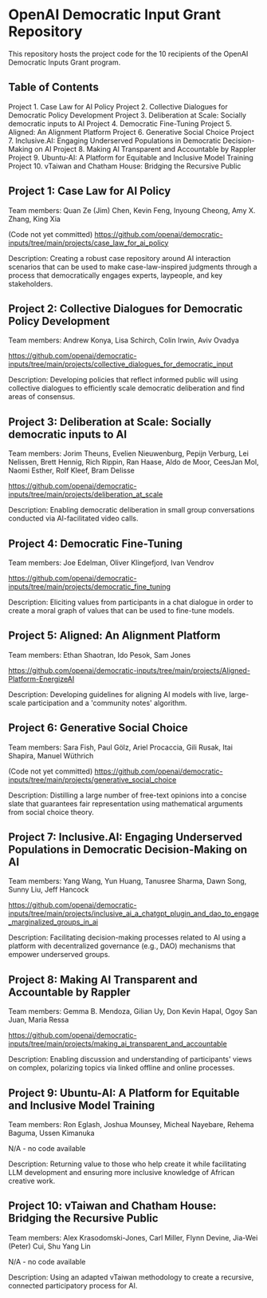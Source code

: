 # OpenAI Democratic Input Grant Repository
This repository hosts the project code for the 10 recipients of the OpenAI Democratic Inputs Grant program.

## Table of Contents

Project 1. Case Law for AI Policy
Project 2. Collective Dialogues for Democratic Policy Development
Project 3. Deliberation at Scale: Socially democratic inputs to AI
Project 4. Democratic Fine-Tuning
Project 5. Aligned: An Alignment Platform
Project 6. Generative Social Choice
Project 7. Inclusive.AI: Engaging Underserved Populations in Democratic Decision-Making on AI
Project 8. Making AI Transparent and Accountable by Rappler
Project 9. Ubuntu-AI: A Platform for Equitable and Inclusive Model Training
Project 10. vTaiwan and Chatham House: Bridging the Recursive Public

## Project 1: Case Law for AI Policy

Team members: Quan Ze (Jim) Chen, Kevin Feng, Inyoung Cheong, Amy X. Zhang, King Xia

(Code not yet committed) https://github.com/openai/democratic-inputs/tree/main/projects/case_law_for_ai_policy

Description: Creating a robust case repository around AI interaction scenarios that can be used to make case-law-inspired judgments through a process that democratically engages experts, laypeople, and key stakeholders.


## Project 2: Collective Dialogues for Democratic Policy Development

Team members: Andrew Konya, Lisa Schirch, Colin Irwin, Aviv Ovadya

https://github.com/openai/democratic-inputs/tree/main/projects/collective_dialogues_for_democratic_input

Description: Developing policies that reflect informed public will using collective dialogues to efficiently scale democratic deliberation and find areas of consensus.


## Project 3: Deliberation at Scale: Socially democratic inputs to AI

Team members: Jorim Theuns, Evelien Nieuwenburg, Pepijn Verburg, Lei Nelissen, Brett Hennig, Rich Rippin, Ran Haase, Aldo de Moor, CeesJan Mol, Naomi Esther, Rolf Kleef, Bram Delisse

https://github.com/openai/democratic-inputs/tree/main/projects/deliberation_at_scale

Description: Enabling democratic deliberation in small group conversations conducted via AI-facilitated video calls.


## Project 4: Democratic Fine-Tuning

Team members: Joe Edelman, Oliver Klingefjord, Ivan Vendrov

https://github.com/openai/democratic-inputs/tree/main/projects/democratic_fine_tuning

Description: Eliciting values from participants in a chat dialogue in order to create a moral graph of values that can be used to fine-tune models.


## Project 5: Aligned: An Alignment Platform

Team members: Ethan Shaotran, Ido Pesok, Sam Jones

https://github.com/openai/democratic-inputs/tree/main/projects/Aligned-Platform-EnergizeAI

Description: Developing guidelines for aligning AI models with live, large-scale participation and a 'community notes' algorithm.


## Project 6: Generative Social Choice

Team members: Sara Fish, Paul Gölz, Ariel Procaccia, Gili Rusak, Itai Shapira, Manuel Wüthrich

(Code not yet committed) https://github.com/openai/democratic-inputs/tree/main/projects/generative_social_choice

Description: Distilling a large number of free-text opinions into a concise slate that guarantees fair representation using mathematical arguments from social choice theory.


## Project 7: Inclusive.AI: Engaging Underserved Populations in Democratic Decision-Making on AI

Team members: Yang Wang, Yun Huang, Tanusree Sharma, Dawn Song, Sunny Liu, Jeff Hancock

https://github.com/openai/democratic-inputs/tree/main/projects/inclusive_ai_a_chatgpt_plugin_and_dao_to_engage_marginalized_groups_in_ai

Description: Facilitating decision-making processes related to AI using a platform with decentralized governance (e.g., DAO) mechanisms that empower underserved groups.


## Project 8: Making AI Transparent and Accountable by Rappler

Team members: Gemma B. Mendoza, Gilian Uy, Don Kevin Hapal, Ogoy San Juan, Maria Ressa

https://github.com/openai/democratic-inputs/tree/main/projects/making_ai_transparent_and_accountable

Description: Enabling discussion and understanding of participants' views on complex, polarizing topics via linked offline and online processes.


## Project 9: Ubuntu-AI: A Platform for Equitable and Inclusive Model Training

Team members: Ron Eglash, Joshua Mounsey, Micheal Nayebare, Rehema Baguma, Ussen Kimanuka

N/A - no code available

Description: Returning value to those who help create it while facilitating LLM development and ensuring more inclusive knowledge of African creative work.


## Project 10: vTaiwan and Chatham House: Bridging the Recursive Public

Team members: Alex Krasodomski-Jones, Carl Miller, Flynn Devine, Jia-Wei (Peter) Cui, Shu Yang Lin

N/A - no code available

Description: Using an adapted vTaiwan methodology to create a recursive, connected participatory process for AI.
